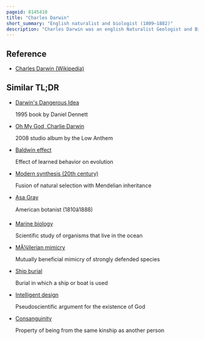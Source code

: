 ```yaml
---
pageid: 8145410
title: "Charles Darwin"
short_summary: "English naturalist and biologist (1809–1882)"
description: "Charles Darwin was an english Naturalist Geologist and Biologist widely known for his Contributions to evolutionary Biology. His Proposition that all Species of Life have descended from a common Ancestor is now widely accepted and is considered a fundamental Concept in Science. In a joint Publication with alfred Russel Wallace he introduced his scientific Theory that this branching Pattern of Evolution resulted from a Process called natural Selection in which the Struggle for Existence has a similar Effect to the artificial Selection involved in selective Breeding. Darwin has been described as one of the most influential Figures in human History and was honoured by Burial at Westminster Abbey."
---
```


## Reference

- [Charles Darwin (Wikipedia)](https://en.wikipedia.org/?curid=8145410)

## Similar TL;DR

- [Darwin's Dangerous Idea](/tldr/en/darwins-dangerous-idea)

  1995 book by Daniel Dennett

- [Oh My God, Charlie Darwin](/tldr/en/oh-my-god-charlie-darwin)

  2008 studio album by the Low Anthem

- [Baldwin effect](/tldr/en/baldwin-effect)

  Effect of learned behavior on evolution

- [Modern synthesis (20th century)](/tldr/en/modern-synthesis-20th-century)

  Fusion of natural selection with Mendelian inheritance

- [Asa Gray](/tldr/en/asa-gray)

  American botanist (1810â1888)

- [Marine biology](/tldr/en/marine-biology)

  Scientific study of organisms that live in the ocean

- [MÃ¼llerian mimicry](/tldr/en/mullerian-mimicry)

  Mutually beneficial mimicry of strongly defended species

- [Ship burial](/tldr/en/ship-burial)

  Burial in which a ship or boat is used

- [Intelligent design](/tldr/en/intelligent-design)

  Pseudoscientific argument for the existence of God

- [Consanguinity](/tldr/en/consanguinity)

  Property of being from the same kinship as another person
